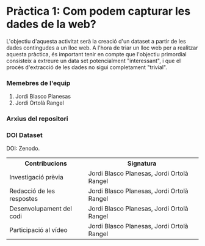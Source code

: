 # Pràctica 1: Com podem capturar les dades de la web?

L'objectiu d'aquesta activitat serà la creació d'un dataset a partir de les dades contingudes a un lloc web. A l'hora de triar un lloc web per a realitzar aquesta pràctica, és important tenir en compte que l'objectiu primordial consisteix a extreure un data set potencialment "interessant", i que el procés d'extracció de les dades no sigui completament "trivial".
 
 
### Memebres de l'equip

1. Jordi Blasco Planesas
2. Jordi Ortolà Rangel


### Arxius del repositori


### DOI Dataset

DOI: 
Zenodo. 

<table>
  <tr>
    <th>Contribucions</th>
    <th>Signatura</th>
  </tr>
  <tr>
    <td>Investigació prèvia</td>
    <td>Jordi Blasco Planesas, Jordi Ortolà Rangel</td>
  </tr>
  <tr>
    <td>Redacció de les respostes</td>
    <td>Jordi Blasco Planesas, Jordi Ortolà Rangel</td>
  </tr>
  <tr>
    <td>Desenvolupament del codi</td>
    <td>Jordi Blasco Planesas, Jordi Ortolà Rangel</td>
  </tr> 
  <tr>
    <td>Participació al vídeo</td>
    <td>Jordi Blasco Planesas, Jordi Ortolà Rangel</td>
  </tr> 
</table>


